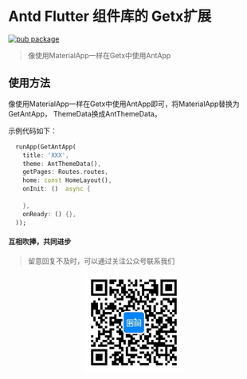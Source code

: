 # Antd Flutter 组件库的 Getx扩展

[![pub package](https://img.shields.io/pub/v/trionesdev_get_antd.svg)](https://pub.dev/packages/trionesdev_get_antd)

> 像使用MaterialApp一样在Getx中使用AntApp

## 使用方法
像使用MaterialApp一样在Getx中使用AntApp即可，将MaterialApp替换为GetAntApp，
ThemeData换成AntThemeData。

示例代码如下：
```dart
  runApp(GetAntApp(
    title: 'XXX',
    theme: AntThemeData(),
    getPages: Routes.routes,
    home: const HomeLayout(),
    onInit: ()  async {

    },
    onReady: () {},
  ));
```

#### 互相吹捧，共同进步
> 留意回复不及时，可以通过关注公众号联系我们
<div style="width: 100%;text-align: center;">
   <img src="images/shuque_wx.jpg" width="200px" alt="">
</div>
